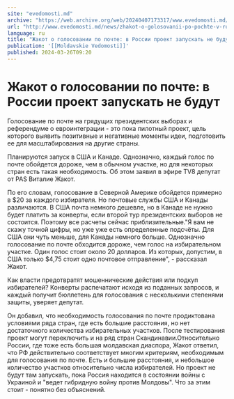 ```yaml
---
site: "evedomosti.md"
archive: "https://web.archive.org/web/20240407173317/www.evedomosti.md/news/zhakot-o-golosovanii-po-pochte-v-rossii-proekt-ne-budut-zapu"
url: "http://www.evedomosti.md/news/zhakot-o-golosovanii-po-pochte-v-rossii-proekt-ne-budut-zapu"
language: ru
title: "Жакот о голосовании по почте: в России проект запускать не будут"
publication: '[[Moldavskie Vedomosti]]'
published: 2024-03-26T09:20
---
```


# Жакот о голосовании по почте: в России проект запускать не будут

Голосование по почте на грядущих президентских выборах и референдуме о евроинтеграции - это пока пилотный проект, цель которого выявить позитивные и негативные моменты идеи, подготовить ее для масштабирования на другие страны.

Планируются запуск в США и Канаде. Однозначно, каждый голос по почте обойдется дороже, чем в обычном участке, но для некоторых стран есть такая необходимость. Об этом заявил в эфире TV8 депутат от PAS Виталиe Жакот.

По его словам, голосование в Северной Америке обойдется примерно в $20 за каждого избирателя. Но почтовые службы США и Канады различаются. В США почта немного дешевле, но в Канаде не нужно будет платить за конверты, если второй тур президентских выборов не состоится. Поэтому все расчеты сейчас приблизительные."Я вам не скажу точной цифры, но уже уже есть определенные подсчёты. Для США они чуть меньше, для Канады немного больше. Однозначно голосование по почте обходится дороже, чем голос на избирательном участке. Один голос стоит около 20 долларов. Из которых, допустим, в США только $4,75 стоит одно почтовое отправление", - рассказал Жакот.

Как власти предотвратят мошеннические действия или подкуп избирателей? Конверты распечатают исходя из поданных запросов, и каждый получит бюллетень для голосования с несколькими степенями защиты, уверяет депутат.

Он добавил, что необходимость голосования по почте продиктована условиями ряда стран, где есть большие расстояния, но нет достаточного количества избирательных участков. После тестирования проект могут переключить и на ряд стран Скандинавии.Относительно России, где тоже есть большая молдавская диаспора, Жакот ответил, что РФ действительно соответствует многим критериям, необходимым для голосования по почте. Есть и большие расстояния, и небольшое количество участков относительно числа избирателей. Но проект не будут там запускать, пока Россия находится в состоянии войны с Украиной и "ведет гибридную войну против Молдовы". Что за этим стоит - понятно без объяснений.